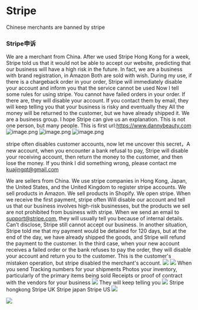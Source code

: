 # Stripe
Chinese merchants are banned by stripe

 ###  Stripe申诉
We are a merchant from China. After we used Stripe Hong Kong for a week, Stripe told us that it would not be able to accept our website, predicting that our business will have a high risk in the future. In fact, we are a business with brand registration, in Amazon Both are sold with wish. During my use, if there is a chargeback order in your order, Stripe will immediately disable your account and inform you that the service cannot be used
Now I tell some rules for using stripe. You cannot have failed orders in your order. If there are, they will disable your account. If you contact them by email, they will keep telling you that your business is risky and eventually they All the money will be returned to the customer, but we have already shipped it.
We are a business group. I hope Stripe can give us an explanation. This is not one person, but many people.
This is first url:https://www.dannybeauty.com
![image.png](https://i.loli.net/2021/01/27/Mi5ne4LjFvW3d2h.png)
![image.png](https://i.loli.net/2021/01/27/qFewBk83hGAPZSv.png)
![image.png](https://i.loli.net/2021/01/27/MT5c3nyLsHg1Uqj.png)




stripe often disables customer accounts, now let me uncover this secret，A new account, when you encounter a bank refusal to pay, Stripe will disable your receiving account, then return the money to the customer, and then lose the money. If you think I did something wrong, please contact me kuajingqt@gmail.com


We are sellers from China. We use stripe companies in Hong Kong, Japan, the United States, and the United Kingdom to register stripe accounts. We sell products in Amazon. We sell products in Shopify. We open stripe. When we receive the first payment, stripe often Will disable our account and tell us that our business involves high-risk businesses, but the products we sell are not prohibited from business with stripe. When we send an email to support@stripe.com, they will usually tell you because of internal details. Can’t disclose, Stripe still cannot accept our business.
In another situation, Stripe told me that my payment would be detained for 120 days, but at the end of the day, we have already shipped the goods, and Stripe will refund the payment to the customer.
In the third case, when your new account receives a failed order or the bank refuses to pay the order, they will disable your account and return you to the customer. This is the customer's mistaken operation, but stripe disabled the merchant's account.
![](https://xinarti.oss-cn-shenzhen.aliyuncs.com/img/20210202123520.png)
![](https://xinarti.oss-cn-shenzhen.aliyuncs.com/img/20210202123344.png)
When you send
Tracking numbers for your shipments	
Photos your inventory, particularly of the primary items being sold	
Receipts or proof of contract with the vendors for your business
![](https://xinarti.oss-cn-shenzhen.aliyuncs.com/img/20210202123610.png)
They will keep telling you
![](https://xinarti.oss-cn-shenzhen.aliyuncs.com/img/20210202123656.png)
Stripe hongkong 
Stripe UK
Stripe japan
Stripe US
![](https://xinarti.oss-cn-shenzhen.aliyuncs.com/img/20210202154919.png)

![](https://xinarti.oss-cn-shenzhen.aliyuncs.com/img/20210202154952.png)


